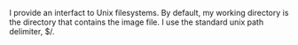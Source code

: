 I provide an interfact to Unix filesystems. By default, my working directory is the directory that contains the image file. I use the standard unix path delimiter, $/.